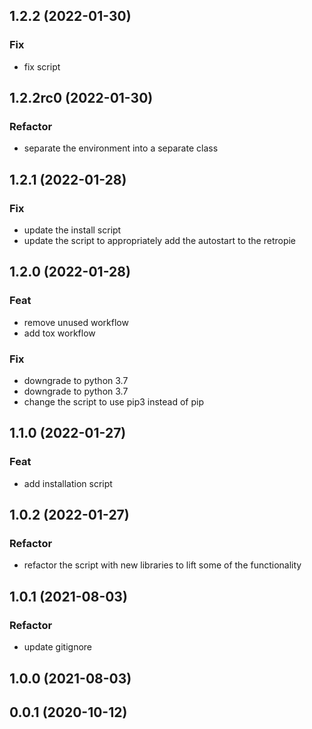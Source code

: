## 1.2.2 (2022-01-30)

### Fix

- fix script

## 1.2.2rc0 (2022-01-30)

### Refactor

- separate the environment into a separate class

## 1.2.1 (2022-01-28)

### Fix

- update the install script
- update the script to appropriately add the autostart to the retropie

## 1.2.0 (2022-01-28)

### Feat

- remove unused workflow
- add tox workflow

### Fix

- downgrade to python 3.7
- downgrade to python 3.7
- change the script to use pip3 instead of pip

## 1.1.0 (2022-01-27)

### Feat

- add installation script

## 1.0.2 (2022-01-27)

### Refactor

- refactor the script with new libraries to lift some of the functionality

## 1.0.1 (2021-08-03)

### Refactor

- update gitignore

## 1.0.0 (2021-08-03)

## 0.0.1 (2020-10-12)
